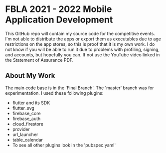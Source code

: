 # FBLA 2021 - 2022 Mobile Application Development

This GitHub repo will contain my source code for the competitive events. I'm not able to distribute the apps or export them as executables due to age restrictions on the app stores, so this is proof that it is my own work. I do not know if you will be able to run it due to problems with profiling, signing, and accounts, but hopefully you can. If not use the YouTube video linked in the Statement of Assurance PDF.

## About My Work

The main code base is in the 'Final Branch'. The 'master' branch was for experimentation.
I used these following plugins:
 - flutter and its SDK
 - flutter_svg
 - firebase_core
 - firebase_auth
 - cloud_firestore
 - provider
 - url_launcher
 - table_calendar
 - To see all other plugins look in the 'pubspec.yaml'
